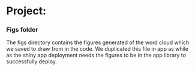 # Project: 
### Figs folder

The figs directory contains the figures generated of the word cloud which we saved to draw from in the code. We duplicated this file in app as while as the shiny app deployment needs the figures to be in the app library to successfully deploy. 
